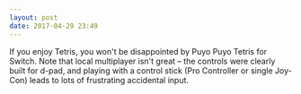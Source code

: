 ```yaml
---
layout: post
date: 2017-04-29 23:49
---
```

If you enjoy Tetris, you won't be disappointed by Puyo Puyo Tetris for Switch. Note that local multiplayer isn't great – the controls were clearly built for d-pad, and playing with a control stick (Pro Controller or single Joy-Con) leads to lots of frustrating accidental input. 
